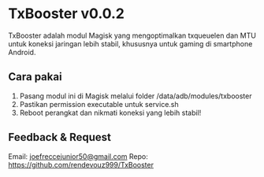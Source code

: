 ﻿# TxBooster v0.0.2

TxBooster adalah modul Magisk yang mengoptimalkan txqueuelen dan MTU untuk koneksi jaringan lebih stabil, khususnya untuk gaming di smartphone Android.

## Cara pakai
1. Pasang modul ini di Magisk melalui folder /data/adb/modules/txbooster
2. Pastikan permission executable untuk service.sh
3. Reboot perangkat dan nikmati koneksi yang lebih stabil!

## Feedback & Request
Email: joefreccejunior50@gmail.com
Repo: https://github.com/rendevouz999/TxBooster
